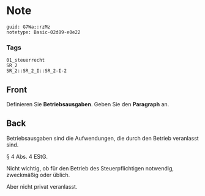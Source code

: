 # Note
```
guid: G7Wa;:rzMz
notetype: Basic-02d89-e0e22
```

### Tags
```
01_steuerrecht
SR_2
SR_2::SR_2_I::SR_2-I-2
```

## Front
Definieren Sie <b>Betriebsausgaben</b>. Geben Sie den
<b>Paragraph</b> an.

## Back
Betriebsausgaben sind die Aufwendungen, die durch den Betrieb veranlasst sind.

§ 4 Abs. 4 EStG.

Nicht wichtig, ob für den Betrieb des Steuerpflichtigen notwendig, zweckmäßig oder üblich.

Aber nicht privat veranlasst.
